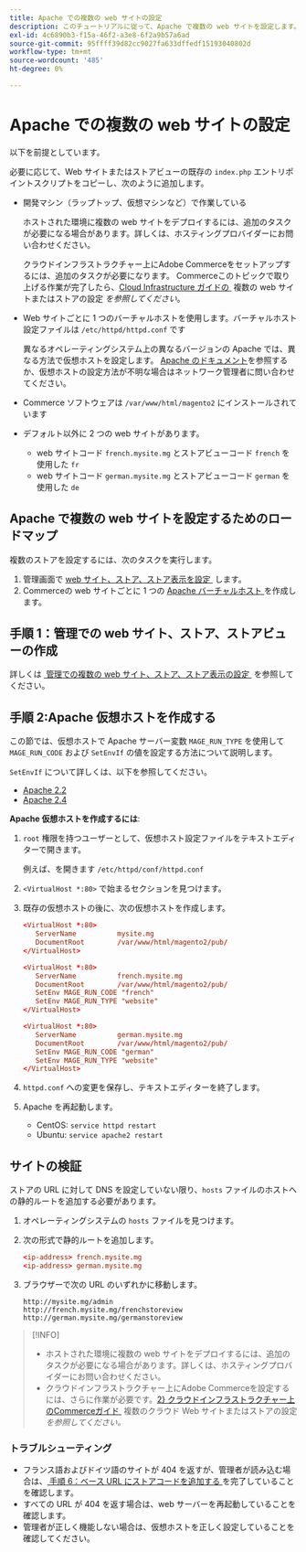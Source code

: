 ```yaml
---
title: Apache での複数の web サイトの設定
description: このチュートリアルに従って、Apache で複数の web サイトを設定します。
exl-id: 4c6890b3-f15a-46f2-a3e8-6f2a9b57a6ad
source-git-commit: 95ffff39d82cc9027fa633dffedf15193040802d
workflow-type: tm+mt
source-wordcount: '485'
ht-degree: 0%

---
```


# Apache での複数の web サイトの設定

以下を前提としています。

必要に応じて、Web サイトまたはストアビューの既存の `index.php` エントリポイントスクリプトをコピーし、次のように追加します。

- 開発マシン（ラップトップ、仮想マシンなど）で作業している

  ホストされた環境に複数の web サイトをデプロイするには、追加のタスクが必要になる場合があります。詳しくは、ホスティングプロバイダーにお問い合わせください。

  クラウドインフラストラクチャー上にAdobe Commerceをセットアップするには、追加のタスクが必要になります。 Commerceこのトピックで取り上げる作業が完了したら、[Cloud Infrastructure ガイドの &#x200B;](https://experienceleague.adobe.com/docs/commerce-cloud-service/user-guide/configure-store/multiple-sites.html?lang=ja) 複数の web サイトまたはストアの設定 _を参照してください_。

- Web サイトごとに 1 つのバーチャルホストを使用します。バーチャルホスト設定ファイルは `/etc/httpd/httpd.conf` です

  異なるオペレーティングシステム上の異なるバージョンの Apache では、異なる方法で仮想ホストを設定します。 [Apache のドキュメント &#x200B;](https://httpd.apache.org/docs/2.4/vhosts) を参照するか、仮想ホストの設定方法が不明な場合はネットワーク管理者に問い合わせてください。

- Commerce ソフトウェアは `/var/www/html/magento2` にインストールされています
- デフォルト以外に 2 つの web サイトがあります。

   - web サイトコード `french.mysite.mg` とストアビューコード `french` を使用した `fr`
   - web サイトコード `german.mysite.mg` とストアビューコード `german` を使用した `de`

## Apache で複数の web サイトを設定するためのロードマップ

複数のストアを設定するには、次のタスクを実行します。

1. 管理画面で [web サイト、ストア、ストア表示を設定 &#x200B;](ms-admin.md) します。
1. Commerceの web サイトごとに 1 つの [Apache バーチャルホスト &#x200B;](#step-2-create-apache-virtual-hosts) を作成します。

## 手順 1：管理での web サイト、ストア、ストアビューの作成

詳しくは [&#x200B; 管理での複数の web サイト、ストア、ストア表示の設定 &#x200B;](ms-admin.md) を参照してください。

## 手順 2:Apache 仮想ホストを作成する

この節では、仮想ホストで Apache サーバー変数 `MAGE_RUN_TYPE` を使用して `MAGE_RUN_CODE` および `SetEnvIf` の値を設定する方法について説明します。

`SetEnvIf` について詳しくは、以下を参照してください。

- [Apache 2.2](https://httpd.apache.org/docs/2.2/mod/mod_setenvif.html)
- [Apache 2.4](https://httpd.apache.org/docs/2.4/mod/mod_setenvif.html)

**Apache 仮想ホストを作成するには**:

1. `root` 権限を持つユーザーとして、仮想ホスト設定ファイルをテキストエディターで開きます。

   例えば、を開きます `/etc/httpd/conf/httpd.conf`

1. `<VirtualHost *:80>` で始まるセクションを見つけます。
1. 既存の仮想ホストの後に、次の仮想ホストを作成します。

   ```conf
   <VirtualHost *:80>
      ServerName          mysite.mg
      DocumentRoot        /var/www/html/magento2/pub/
   </VirtualHost>
   
   <VirtualHost *:80>
      ServerName          french.mysite.mg
      DocumentRoot        /var/www/html/magento2/pub/
      SetEnv MAGE_RUN_CODE "french"
      SetEnv MAGE_RUN_TYPE "website"
   </VirtualHost>
   
   <VirtualHost *:80>
      ServerName          german.mysite.mg
      DocumentRoot        /var/www/html/magento2/pub/
      SetEnv MAGE_RUN_CODE "german"
      SetEnv MAGE_RUN_TYPE "website"
   </VirtualHost>
   ```

1. `httpd.conf` への変更を保存し、テキストエディターを終了します。
1. Apache を再起動します。

   - CentOS: `service httpd restart`
   - Ubuntu: `service apache2 restart`

## サイトの検証

ストアの URL に対して DNS を設定していない限り、`hosts` ファイルのホストへの静的ルートを追加する必要があります。

1. オペレーティングシステムの `hosts` ファイルを見つけます。
1. 次の形式で静的ルートを追加します。

   ```conf
   <ip-address> french.mysite.mg
   <ip-address> german.mysite.mg
   ```

1. ブラウザーで次の URL のいずれかに移動します。

   ```http
   http://mysite.mg/admin
   http://french.mysite.mg/frenchstoreview
   http://german.mysite.mg/germanstoreview
   ```

>[!INFO]
>
>- ホストされた環境に複数の web サイトをデプロイするには、追加のタスクが必要になる場合があります。詳しくは、ホスティングプロバイダーにお問い合わせください。
>- クラウドインフラストラクチャー上にAdobe Commerceを設定するには、さらに作業が必要です。[2&rbrace; クラウドインフラストラクチャー上のCommerceガイド &#x200B;](https://experienceleague.adobe.com/docs/commerce-cloud-service/user-guide/configure-store/multiple-sites.html?lang=ja) 複数のクラウド Web サイトまたはストアの設定 _を参照してください。_

### トラブルシューティング

- フランス語およびドイツ語のサイトが 404 を返すが、管理者が読み込む場合は、[&#x200B; 手順 6：ベース URL にストアコードを追加する &#x200B;](ms-admin.md#step-6-add-the-store-code-to-the-base-url) を完了していることを確認します。
- すべての URL が 404 を返す場合は、web サーバーを再起動していることを確認します。
- 管理者が正しく機能しない場合は、仮想ホストを正しく設定していることを確認してください。

